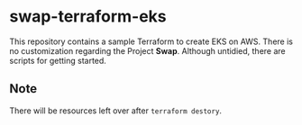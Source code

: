 # swap-terraform-eks

This repository contains a sample Terraform to create EKS on AWS.
There is no customization regarding the Project **Swap**.
Although untidied, there are scripts for getting started.

## Note
There will be resources left over after `terraform destory`.
